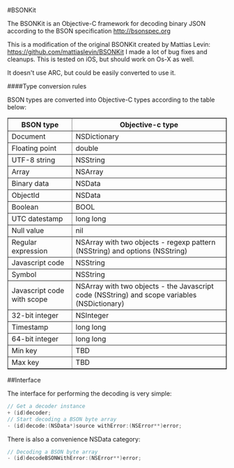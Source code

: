 #BSONKit

The BSONKit is an Objective-C framework for decoding binary JSON according to the BSON specification http://bsonspec.org

This is a modification of the original BSONKit created by Mattias Levin: https://github.com/mattiaslevin/BSONKit
I made a lot of bug fixes and cleanups. This is tested on iOS, but should work on Os-X as well.

It doesn't use ARC, but could be easily converted to use it.

####Type conversion rules

BSON types are converted into Objective-C types according to the table below:

<table border="1">
<tr><th>BSON type</th><th>Objective-c type</th></tr>
<tr><td>Document</td><td>NSDictionary</td></tr>
<tr><td>Floating point</td><td>double</td></tr>
<tr><td>UTF-8 string</td><td>NSString</td></tr>
<tr><td>Array</td><td>NSArray</td></tr>
<tr><td>Binary data</td><td>NSData</td></tr>
<tr><td>ObjectId</td><td>NSData</td></tr>
<tr><td>Boolean</td><td>BOOL</td></tr>
<tr><td>UTC datestamp</td><td>long long</td></tr>
<tr><td>Null value</td><td>nil</td></tr>
<tr><td>Regular expression</td><td>NSArray with two objects - regexp pattern (NSString) and options (NSString)</td></tr>
<tr><td>Javascript code</td><td>NSString</td></tr>
<tr><td>Symbol</td><td>NSString</td></tr>
<tr><td>Javascript code with scope</td><td>NSArray with two objects - the Javascript code (NSString) and scope variables (NSDictionary)</td></tr>
<tr><td>32-bit integer</td><td>NSInteger</td></tr>
<tr><td>Timestamp</td><td>long long</td></tr>
<tr><td>64-bit integer</td><td>long long</td></tr>
<tr><td>Min key</td><td>TBD</td></tr>
<tr><td>Max key</td><td>TBD</td></tr>
</table>

##Interface

The interface for performing the decoding is very simple:

```objective-c
// Get a decoder instance
+ (id)decoder;
// Start decoding a BSON byte array
- (id)decode:(NSData*)source withError:(NSError**)error;
```

There is also a convenience NSData category:
```objective-c
// Decoding a BSON byte array
- (id)decodeBSONWithError:(NSError**)error;
```
